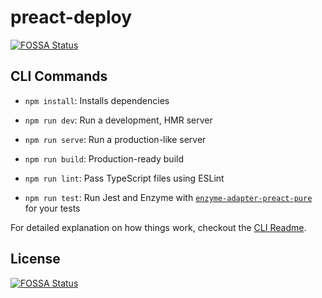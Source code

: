 # preact-deploy
[![FOSSA Status](https://app.fossa.com/api/projects/git%2Bgithub.com%2Fnh60211as%2FTaiwanVtuberData-Preact.svg?type=shield)](https://app.fossa.com/projects/git%2Bgithub.com%2Fnh60211as%2FTaiwanVtuberData-Preact?ref=badge_shield)


## CLI Commands
*   `npm install`: Installs dependencies

*   `npm run dev`: Run a development, HMR server

*   `npm run serve`: Run a production-like server

*   `npm run build`: Production-ready build

*   `npm run lint`: Pass TypeScript files using ESLint

*   `npm run test`: Run Jest and Enzyme with
    [`enzyme-adapter-preact-pure`](https://github.com/preactjs/enzyme-adapter-preact-pure) for
    your tests


For detailed explanation on how things work, checkout the [CLI Readme](https://github.com/developit/preact-cli/blob/master/README.md).


## License
[![FOSSA Status](https://app.fossa.com/api/projects/git%2Bgithub.com%2Fnh60211as%2FTaiwanVtuberData-Preact.svg?type=large)](https://app.fossa.com/projects/git%2Bgithub.com%2Fnh60211as%2FTaiwanVtuberData-Preact?ref=badge_large)